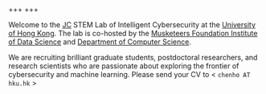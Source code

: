 +++
+++

Welcome to the [JC](https://www.hkjc.com/) STEM Lab of Intelligent Cybersecurity at the [University of Hong Kong](https://hku.hk). The lab is co-hosted by the [Musketeers Foundation Institute of Data Science](https://datascience.hku.hk) and [Department of Computer Science](https://www.cs.hku.hk).

We are recruiting brilliant graduate students, postdoctoral researchers, and research scientists who are passionate about exploring the frontier of cybersecurity and machine learning. Please send your CV to < `chenho AT hku.hk` >
